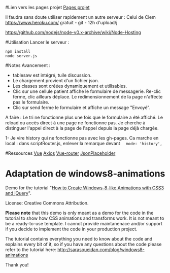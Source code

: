 #Lien vers les pages projet
[Pages projet](https://sconvert.github.io/w8tilesB/)

Il faudra sans doute utiliser rapidement un autre serveur :
Celui de Clem
https://www.heroku.com/ gratuit - git - 12h d'upload/j

https://github.com/nodejs/node-v0.x-archive/wiki/Node-Hosting

#Utilisation
Lancer le serveur :
```
npm install
node server.js
```

#Notes
Avancement :

- tablesaw est intégré, tuile discussion.
- Le chargement provient d'un fichier json.
- Les classes sont créées dynamiquement et utilisables.
- Clic sur une cellule patient affiche le formulaire de messagerie. Re-clic ferme, clic ailleurs déplace. Le redimensionnement de la page n'affecte pas le formulaire.
- Clic sur send ferme le formulaire et affiche un message "Envoyé".

A faire :
Le tri ne fonctionne plus une fois que le formulaire a été affiché.
Le reload ou accès direct à une page ne fonctionne pas. Je cherche à distinguer l'appel direct à la page de l'appel depuis la page déjà chargée.

1- Je vire history qui ne fonctionne pas avec les gh-pages.
Ca marche en local : dans scriptRouter.js, enlever la remarque devant ```   mode: 'history', ```



#Ressources
[Vue](https://vuejs.org/v2/guide/)
[Axios](https://github.com/mzabriskie/axios)
[Vue-router](https://github.com/vuejs/vue-router)
[JsonPlaceholder](https://jsonplaceholder.typicode.com/)

Adaptation de
windows8-animations
===================

Demo for the tutorial "[How to Create Windows-8-like Animations with CSS3 and jQuery](http://sarasoueidan.com/blog/windows8-animations)".

License: Creative Commons Attribution.

**Please note** that this demo is only meant as a demo for the code in the tutorial to show how CSS animations and transforms work. It is not meant to be a ready-to-use template. I cannot provide maintanenace and/or support if you decide to implement the code in your production project.

The tutorial contains everything you need to know about the code and explains every bit of it, so if you have any questions about the code please refer to the tutorial here: http://sarasoueidan.com/blog/windows8-animations

Thank you!
